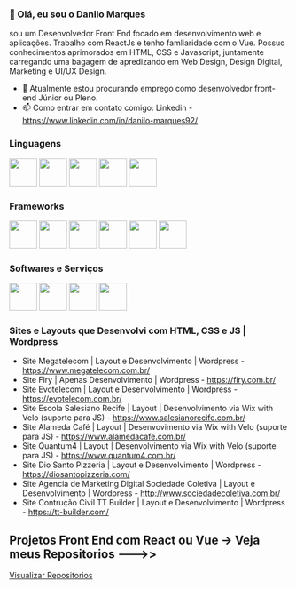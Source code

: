 ### 👋 Olá, eu sou o Danilo Marques

sou um Desenvolvedor Front End focado em desenvolvimento web e aplicações. Trabalho com ReactJs e tenho famliaridade com o Vue.
Possuo conhecimentos aprimorados em HTML, CSS e Javascript, juntamente carregando uma bagagem de apredizando em Web Design, Design Digital, Marketing e UI/UX Design.

- 🔭 Atualmente estou procurando emprego como desenvolvedor front-end Júnior ou Pleno.
- 📫 Como entrar em contato comigo: Linkedin - https://www.linkedin.com/in/danilo-marques92/

### Linguagens

<img src="https://cdn.jsdelivr.net/gh/devicons/devicon/icons/html5/html5-original.svg" width="50" height="50"/> <img src="https://cdn.jsdelivr.net/gh/devicons/devicon/icons/css3/css3-original.svg" width="50" height="50"/> <img src="https://cdn.jsdelivr.net/gh/devicons/devicon/icons/javascript/javascript-original.svg" width="50" height="50"/> <img src="https://cdn.jsdelivr.net/gh/devicons/devicon/icons/mysql/mysql-original-wordmark.svg" width="50" height="50"/> <img src="https://cdn.jsdelivr.net/gh/devicons/devicon/icons/php/php-original.svg" width="50" height="50"/>

### Frameworks

<img src="https://cdn.jsdelivr.net/gh/devicons/devicon/icons/react/react-original.svg" width="50" height="50"/> <img src="https://cdn.jsdelivr.net/gh/devicons/devicon/icons/nextjs/nextjs-original-wordmark.svg" width="50" height="50"/> <img src="https://cdn.jsdelivr.net/gh/devicons/devicon/icons/vuejs/vuejs-original-wordmark.svg" width="50" height="50"/> <img src="https://cdn.jsdelivr.net/gh/devicons/devicon/icons/nodejs/nodejs-original-wordmark.svg" width="50" height="50"/> <img src="https://cdn.jsdelivr.net/gh/devicons/devicon/icons/bootstrap/bootstrap-original.svg" width="50" height="50"/> <img src="https://cdn.jsdelivr.net/gh/devicons/devicon/icons/wordpress/wordpress-original.svg" width="50" height="50"/>

### Softwares e Serviços

<img src="https://cdn.jsdelivr.net/gh/devicons/devicon/icons/photoshop/photoshop-plain.svg" width="50" height="50"/> <img src="https://cdn.jsdelivr.net/gh/devicons/devicon/icons/illustrator/illustrator-plain.svg" width="50" height="50"/> <img src="https://cdn.jsdelivr.net/gh/devicons/devicon/icons/figma/figma-original.svg" width="50" height="50"/> <img src="https://cdn.jsdelivr.net/gh/devicons/devicon/icons/vscode/vscode-original.svg" width="50" height="50"/>

### Sites e Layouts que Desenvolvi com HTML, CSS e JS | Wordpress

- Site Megatelecom | Layout e Desenvolvimento | Wordpress - https://www.megatelecom.com.br/
- Site Firy | Apenas Desenvolvimento | Wordpress - https://firy.com.br/
- Site Evotelecom | Layout e Desenvolvimento | Wordpress - https://evotelecom.com.br/    
- Site Escola Salesiano Recife | Layout | Desenvolvimento via Wix with Velo (suporte para JS) - https://www.salesianorecife.com.br/
- Site Alameda Café | Layout | Desenvovimento via Wix with Velo (suporte para JS) - https://www.alamedacafe.com.br/
- Site Quantum4 | Layout | Desenvolvimento via Wix with Velo (suporte para JS) - https://www.quantum4.com.br/ 
- Site Dio Santo Pizzeria | Layout e Desenvolvimento | Wordpress - https://diosantopizzeria.com/
- Site Agencia de Marketing Digital Sociedade Coletiva | Layout e Desenvolvimento | Wordpress - http://www.sociedadecoletiva.com.br/
- Site Contrução Civil TT Builder | Layout e Desenvolvimento | Wordpress - https://tt-builder.com/

## Projetos Front End com React ou Vue -> Veja meus Repositorios --->>
<a href="https://github.com/DanMarq?tab=repositories">Visualizar Repositorios</a>

<!--
**DanMarq/DanMarq** is a ✨ _special_ ✨ repository because its `README.md` (this file) appears on your GitHub profile.
-->
